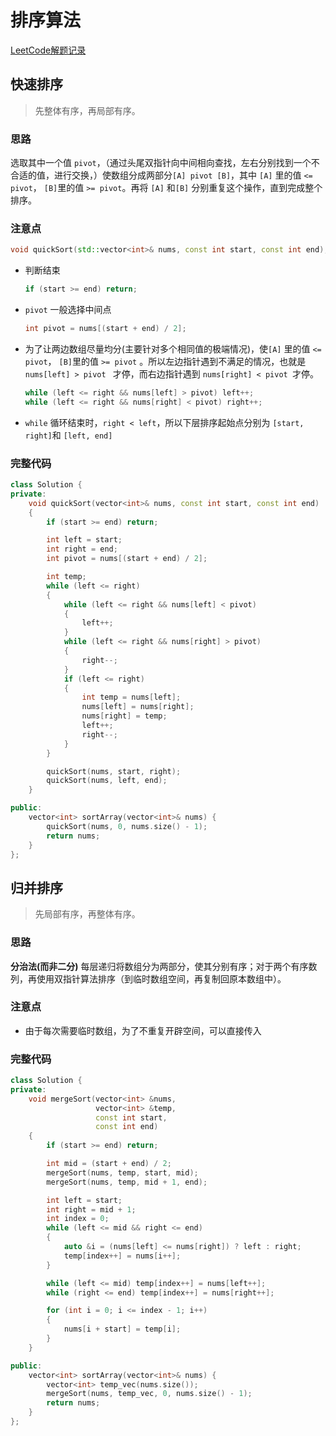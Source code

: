 # 排序算法

[LeetCode解题记录](https://leetcode-cn.com/problems/sort-an-array/submissions/)



## 快速排序

>  先整体有序，再局部有序。

### 思路

选取其中一个值 `pivot`，（通过头尾双指针向中间相向查找，左右分别找到一个不合适的值，进行交换，）使数组分成两部分`[A] pivot [B]`，其中 `[A]` 里的值 `<= pivot`， `[B]`里的值 `>= pivot`。再将 `[A]` 和`[B]` 分别重复这个操作，直到完成整个排序。



### 注意点

```c++
void quickSort(std::vector<int>& nums, const int start, const int end);
```

- 判断结束

  ```c++
  if (start >= end) return;
  ```

- `pivot` 一般选择中间点

  ```c++
  int pivot = nums[(start + end) / 2];
  ```

- 为了让两边数组尽量均分(主要针对多个相同值的极端情况)，使`[A]` 里的值 `<= pivot`， `[B]`里的值 `>= pivot` 。所以左边指针遇到不满足的情况，也就是 `nums[left] > pivot ` 才停，而右边指针遇到 `nums[right] < pivot `才停。

  ```c++
  while (left <= right && nums[left] > pivot) left++;
  while (left <= right && nums[right] < pivot) right++;
  ```

- `while` 循环结束时，` right < left `，所以下层排序起始点分别为 `[start, right]`和 `[left, end]`



### 完整代码

```c++
class Solution {
private:
    void quickSort(vector<int>& nums, const int start, const int end)
    {
        if (start >= end) return;

        int left = start;
        int right = end;
        int pivot = nums[(start + end) / 2];

        int temp;
        while (left <= right)
        {
            while (left <= right && nums[left] < pivot)
            {
                left++;
            }
            while (left <= right && nums[right] > pivot)
            {
                right--;
            }
            if (left <= right)
            {
                int temp = nums[left];
                nums[left] = nums[right];
                nums[right] = temp;
                left++;
                right--;
            }
        }

        quickSort(nums, start, right);
        quickSort(nums, left, end);
    }

public:
    vector<int> sortArray(vector<int>& nums) {
        quickSort(nums, 0, nums.size() - 1);
        return nums;
    }
};
```





## 归并排序

> 先局部有序，再整体有序。

### 思路
**分治法(而非二分)** 每层递归将数组分为两部分，使其分别有序；对于两个有序数列，再使用双指针算法排序（到临时数组空间，再复制回原本数组中）。

### 注意点
- 由于每次需要临时数组，为了不重复开辟空间，可以直接传入


### 完整代码

```C++
class Solution {
private:
    void mergeSort(vector<int> &nums,
                   vector<int> &temp,
                   const int start,
                   const int end)
    {
        if (start >= end) return;

        int mid = (start + end) / 2;
        mergeSort(nums, temp, start, mid);
        mergeSort(nums, temp, mid + 1, end);

        int left = start;
        int right = mid + 1;
        int index = 0;
        while (left <= mid && right <= end)
        {
            auto &i = (nums[left] <= nums[right]) ? left : right;
            temp[index++] = nums[i++];
        }

        while (left <= mid) temp[index++] = nums[left++];
        while (right <= end) temp[index++] = nums[right++];

        for (int i = 0; i <= index - 1; i++)
        {
            nums[i + start] = temp[i];
        }
    }

public:
    vector<int> sortArray(vector<int>& nums) {
        vector<int> temp_vec(nums.size());
        mergeSort(nums, temp_vec, 0, nums.size() - 1);
        return nums;
    }
};
```
